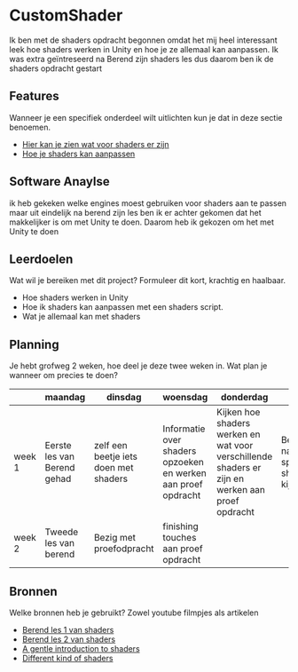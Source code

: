 # CustomShader

Ik ben met de shaders opdracht begonnen omdat het mij heel interessant leek hoe shaders werken in Unity en hoe je ze allemaal kan aanpassen. Ik was extra geïntreseerd na Berend zijn shaders les dus daarom ben ik de shaders opdracht gestart

## Features
Wanneer je een specifiek onderdeel wilt uitlichten kun je dat in deze sectie benoemen.

- [Hier kan je zien wat voor shaders er zijn](https://docs.unity3d.com/Manual/SL-SurfaceShaderExamples.html)
- [Hoe je shaders kan aanpassen](https://docs.unity3d.com/Manual/SL-SurfaceShaders.html)


## Software Anaylse 

ik heb gekeken welke engines moest gebruiken voor shaders aan te passen maar uit eindelijk na berend zijn les ben ik er achter gekomen dat het makkelijker is om met Unity te doen. Daarom heb ik gekozen om het met Unity te doen

## Leerdoelen 
Wat wil je bereiken met dit project? Formuleer dit kort, krachtig en haalbaar.
- Hoe shaders werken in Unity
- Hoe ik shaders kan aanpassen met een shaders script.
- Wat je allemaal kan met shaders

## Planning 
Je hebt grofweg 2 weken, hoe deel je deze twee weken in. Wat plan je wanneer om precies te doen?

| | maandag | dinsdag | woensdag | donderdag | vrijdag |
| --- | --- | --- | --- | --- | --- |
|week 1 | Eerste  les van Berend gehad | zelf een beetje iets doen met shaders | Informatie over shaders opzoeken en werken aan proef opdracht | Kijken hoe shaders werken en wat voor verschillende shaders er zijn en werken aan proef opdracht | Beginnen naar specefieke shaders te kijken
|week 2 | Tweede les van berend | Bezig met proefodpracht | finishing touches aan proef opdracht |

## Bronnen
Welke bronnen heb je gebruikt? Zowel youtube filmpjes als artikelen

- [Berend les 1 van shaders](http://staging.srcreview.com/#!/presentations/5bd9b45df169c64261805271)
- [Berend les 2 van shaders](http://staging.srcreview.com/#!/presentations/5be537a806df03062a7ee641)
- [A gentle introduction to shaders](https://unity3d.com/learn/tutorials/topics/graphics/gentle-introduction-shaders)
- [Different kind of shaders](https://docs.unity3d.com/Manual/SL-SurfaceShaders.html)
